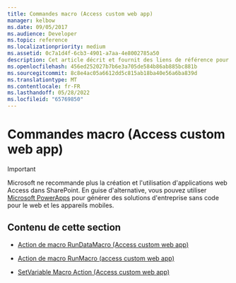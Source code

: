 ```yaml
---
title: Commandes macro (Access custom web app)
manager: kelbow
ms.date: 09/05/2017
ms.audience: Developer
ms.topic: reference
ms.localizationpriority: medium
ms.assetid: 0c7a1d4f-6cb3-4901-a7aa-4e8002785a50
description: Cet article décrit et fournit des liens de référence pour les commandes de macro (accéder à une application web personnalisée).
ms.openlocfilehash: 456ed252027b7b6e3a705de584b86ab885bc881b
ms.sourcegitcommit: 8c8e4ac05a6612dd5c815ab18ba40e56a6ba839d
ms.translationtype: MT
ms.contentlocale: fr-FR
ms.lasthandoff: 05/28/2022
ms.locfileid: "65769850"
---
```

# <a name="macro-commands-access-custom-web-app"></a>Commandes macro (Access custom web app)

> [!IMPORTANT]
> Microsoft ne recommande plus la création et l'utilisation d'applications web Access dans SharePoint. En guise d'alternative, vous pouvez utiliser [Microsoft PowerApps](https://powerapps.microsoft.com/) pour générer des solutions d'entreprise sans code pour le web et les appareils mobiles. 
  
## <a name="in-this-section"></a>Contenu de cette section

- [Action de macro RunDataMacro (Access custom web app)](rundatamacro-macro-action-access-custom-web-app.md)
    
- [Action de macro RunMacro (access custom web app)](runmacro-macro-action-access-custom-web-app.md)
    
- [SetVariable Macro Action (Access custom web app)](setvariable-macro-action-access-custom-web-app.md)
    

